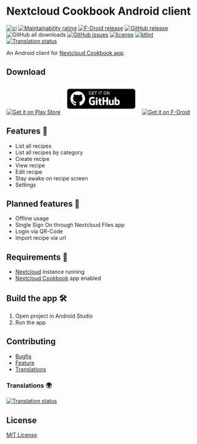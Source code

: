 # Nextcloud Cookbook Android client

[![ci](https://github.com/lneugebauer/nextcloud-cookbook/actions/workflows/ci.yml/badge.svg)](https://github.com/lneugebauer/nextcloud-cookbook/actions/workflows/ci.yml)
[![Maintainability rating](https://sonarcloud.io/api/project_badges/measure?project=lneugebauer_nextcloud-cookbook&metric=sqale_rating)](https://sonarcloud.io/summary/new_code?id=lneugebauer_nextcloud-cookbook)
[![F-Droid release](https://img.shields.io/f-droid/v/de.lukasneugebauer.nextcloudcookbook.svg?logo=F-Droid)](https://f-droid.org/packages/de.lukasneugebauer.nextcloudcookbook/)
[![GitHub release](https://img.shields.io/github/release/lneugebauer/nextcloud-cookbook.svg?logo=github)](https://github.com/lneugebauer/nextcloud-cookbook/releases)
![GitHub all downloads](https://img.shields.io/github/downloads/lneugebauer/nextcloud-cookbook/total?logo=github)
[![GitHub issues](https://img.shields.io/github/issues/lneugebauer/nextcloud-cookbook.svg?logo=github)](https://github.com/lneugebauer/nextcloud-cookbook/issues)
[![license](https://img.shields.io/badge/license-MIT-blue.svg)](https://github.com/lneugebauer/nextcloud-cookbook/blob/main/LICENSE)
[![ktlint](https://img.shields.io/badge/code%20style-%E2%9D%A4-FF4081.svg)](https://ktlint.github.io/)
[![Translation status](https://hosted.weblate.org/widget/nextcloud-cookbook/svg-badge.svg)](https://hosted.weblate.org/engage/nextcloud-cookbook/)

An Android client for [Nextcloud Cookbook app](https://github.com/nextcloud/cookbook).

## Download

[<img src="https://play.google.com/intl/en_us/badges/images/generic/en_badge_web_generic.png"
      alt="Get it on Play Store"
      height="80">](https://play.google.com/store/apps/details?id=de.lukasneugebauer.nextcloudcookbook)
[<img src="/docs/.vuepress/public/images/get_it_on_github.png"
      alt="Get it on GitHub"
      height="80">](https://github.com/lneugebauer/nextcloud-cookbook/releases)
[<img src="https://fdroid.gitlab.io/artwork/badge/get-it-on.png"
      alt="Get it on F-Droid"
      height="80">](https://f-droid.org/packages/de.lukasneugebauer.nextcloudcookbook/)

## Features :rocket:

- List all recipes
- List all recipes by category
- Create recipe
- View recipe
- Edit recipe
- Stay awake on recipe screen
- Settings

## Planned features :checkered_flag:

- Offline usage
- Single Sign On through Nextcloud Files app
- Login via QR-Code
- Import recipe via url

## Requirements :link:

* [Nextcloud](https://nextcloud.com/) instance running
* [Nextcloud Cookbook](https://github.com/nextcloud/cookbook) app enabled

## Build the app :hammer_and_wrench:

1. Open project in Android Studio
2. Run the app

## Contributing

- [Bugfix](https://github.com/lneugebauer/nextcloud-cookbook/blob/main/docs/contributing.md#bugfix)
- [Feature](https://github.com/lneugebauer/nextcloud-cookbook/blob/main/docs/contributing.md#featuresimprovements)
- [Translations](https://github.com/lneugebauer/nextcloud-cookbook/blob/main/docs/contributing.md#translations)

### Translations :earth_africa:

[![Translation status](https://hosted.weblate.org/widget/nextcloud-cookbook/287x66-grey.png)](https://hosted.weblate.org/engage/nextcloud-cookbook/)

## License

[MIT License](https://github.com/lneugebauer/nextcloud-cookbook/blob/main/LICENSE)

